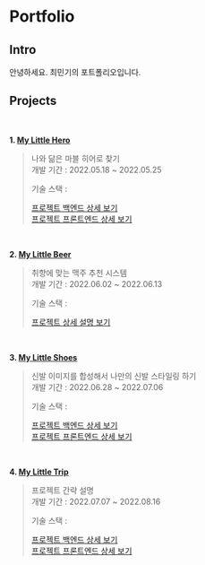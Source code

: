 # Portfolio

## Intro
안녕하세요. 최민기의 포트폴리오입니다.
  
## Projects
<br />

**1. [My Little Hero](https://github.com/mankic/mylittlehero_backend.git)**
> 나와 닮은 마블 히어로 찾기  
> 개발 기간 : 2022.05.18 ~ 2022.05.25
>  
> 기술 스택 :   
>  
> [프로젝트 백엔드 상세 보기](https://github.com/mankic/mylittlehero_backend.git)  
> [프로젝트 프론트엔드 상세 보기](https://github.com/mankic/mylittlehero_frontend.git)
<br />
       
**2. [My Little Beer](https://github.com/mankic/mylittlebeer.git)**
> 취향에 맞는 맥주 추천 시스템  
> 개발 기간 : 2022.06.02 ~ 2022.06.13
>  
> 기술 스택 :   
>  
> [프로젝트 상세 설명 보기](https://github.com/mankic/mylittlebeer.git)
<br />
  
**3. [My Little Shoes](https://github.com/mankic/mylittleshoes_backend.git)**
> 신발 이미지를 합성해서 나만의 신발 스타일링 하기  
> 개발 기간 : 2022.06.28 ~ 2022.07.06
>  
> 기술 스택 :   
>  
> [프로젝트 백엔드 상세 보기](https://github.com/mankic/mylittleshoes_backend.git)  
> [프로젝트 프론트엔드 상세 보기](https://github.com/mankic/mylittleshoes_frontend.git)
<br />
  
**4. [My Little Trip]()**
> 프로젝트 간략 설명  
> 개발 기간 : 2022.07.07 ~ 2022.08.16
>  
> 기술 스택 :   
>  
> [프로젝트 백엔드 상세 보기]()  
> [프로젝트 프론트엔드 상세 보기]()
